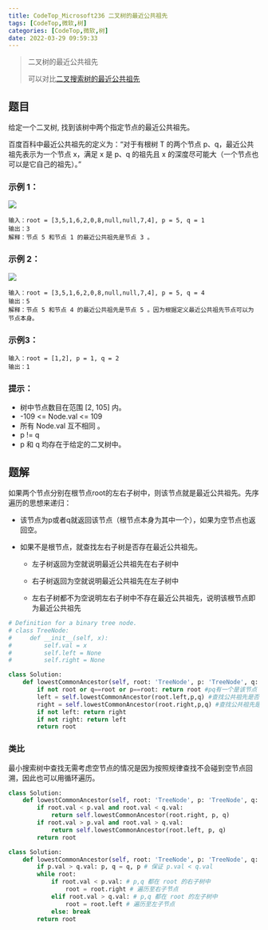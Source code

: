 ```yaml
---
title: CodeTop_Microsoft236 二叉树的最近公共祖先
tags: [CodeTop,微软,树]
categories: [CodeTop,微软,树]
date: 2022-03-29 09:59:33
---
```


>二叉树的最近公共祖先
>
>可以对比[二叉搜索树的最近公共祖先]( https://www.mulindya.com/2022/02/06/%E6%89%8B%E6%92%95%E4%BB%A3%E7%A0%81/leetcode/leetcode-offer68-1/)

## 题目

给定一个二叉树, 找到该树中两个指定节点的最近公共祖先。

百度百科中最近公共祖先的定义为：“对于有根树 T 的两个节点 p、q，最近公共祖先表示为一个节点 x，满足 x 是 p、q 的祖先且 x 的深度尽可能大（一个节点也可以是它自己的祖先）。”

### 示例 1：

![](https://picture.mulindya.com/Aleetcode/CodeTop236-1.png)

```
输入：root = [3,5,1,6,2,0,8,null,null,7,4], p = 5, q = 1
输出：3
解释：节点 5 和节点 1 的最近公共祖先是节点 3 。
```

### 示例 2：

![](https://picture.mulindya.com/Aleetcode/CodeTop236-2.png)

```
输入：root = [3,5,1,6,2,0,8,null,null,7,4], p = 5, q = 4
输出：5
解释：节点 5 和节点 4 的最近公共祖先是节点 5 。因为根据定义最近公共祖先节点可以为节点本身。
```

### 示例3：

```
输入：root = [1,2], p = 1, q = 2
输出：1
```

### 提示：

- 树中节点数目在范围 [2, 105] 内。
- -109 <= Node.val <= 109
- 所有 Node.val 互不相同 。
- p != q
- p 和 q 均存在于给定的二叉树中。

## 题解

如果两个节点分别在根节点root的左右子树中，则该节点就是最近公共祖先。先序遍历的思想来递归：

- 该节点为p或者q就返回该节点（根节点本身为其中一个），如果为空节点也返回空。

- 如果不是根节点，就查找左右子树是否存在最近公共祖先。

  - 左子树返回为空就说明最近公共祖先在右子树中

  - 右子树返回为空就说明最近公共祖先在左子树中
  - 左右子树都不为空说明左右子树中不存在最近公共祖先，说明该根节点即为最近公共祖先

```python
# Definition for a binary tree node.
# class TreeNode:
#     def __init__(self, x):
#         self.val = x
#         self.left = None
#         self.right = None

class Solution:
    def lowestCommonAncestor(self, root: 'TreeNode', p: 'TreeNode', q: 'TreeNode') -> 'TreeNode':
        if not root or q==root or p==root: return root #pq有一个是该节点 返回该节点
        left = self.lowestCommonAncestor(root.left,p,q) #查找公共祖先是否存在于左子树中
        right = self.lowestCommonAncestor(root.right,p,q) #查找公共祖先是否存在于右子树中
        if not left: return right
        if not right: return left
        return root
```

### 类比

最小搜索树中查找无需考虑空节点的情况是因为按照规律查找不会碰到空节点回溯，因此也可以用循环遍历。

```python
class Solution:
    def lowestCommonAncestor(self, root: 'TreeNode', p: 'TreeNode', q: 'TreeNode') -> 'TreeNode':
        if root.val < p.val and root.val < q.val:
            return self.lowestCommonAncestor(root.right, p, q)
        if root.val > p.val and root.val > q.val:
            return self.lowestCommonAncestor(root.left, p, q)
        return root
```

```python
class Solution:
    def lowestCommonAncestor(self, root: 'TreeNode', p: 'TreeNode', q: 'TreeNode') -> 'TreeNode':
        if p.val > q.val: p, q = q, p # 保证 p.val < q.val
        while root:
            if root.val < p.val: # p,q 都在 root 的右子树中
                root = root.right # 遍历至右子节点
            elif root.val > q.val: # p,q 都在 root 的左子树中
                root = root.left # 遍历至左子节点
            else: break
        return root
```

